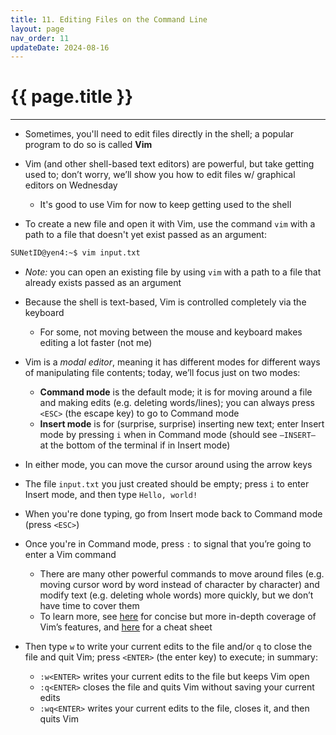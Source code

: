 ```yaml
---
title: 11. Editing Files on the Command Line
layout: page
nav_order: 11
updateDate: 2024-08-16
---
```


# {{ page.title }}
---

- Sometimes, you'll need to edit files directly in the shell; a popular program to do so is called **Vim**

- Vim (and other shell-based text editors) are powerful, but take getting used to; don’t worry, we’ll show you how to edit files w/ graphical editors on Wednesday
    - It's good to use Vim for now to keep getting used to the shell

- To create a new file and open it with Vim, use the command `vim` with a path to a file that doesn't yet exist passed as an argument:

```bash
SUNetID@yen4:~$ vim input.txt
```

- *Note:* you can open an existing file by using `vim` with a path to a file that already exists passed as an argument

- Because the shell is text-based, Vim is controlled completely via the keyboard
    - For some, not moving between the mouse and keyboard makes editing a lot faster (not me)

- Vim is a *modal editor*, meaning it has different modes for different ways of manipulating file contents; today, we’ll focus just on two modes:
    - **Command mode** is the default mode; it is for moving around a file and making edits (e.g. deleting words/lines); you can always press `<ESC>` (the escape key) to go to Command mode
    - **Insert mode** is for (surprise, surprise) inserting new text; enter Insert mode by pressing `i` when in Command mode (should see `–INSERT–` at the bottom of the terminal if in Insert mode)
- In either mode, you can move the cursor around using the arrow keys

- The file `input.txt` you just created should be empty; press `i` to enter Insert mode, and then type `Hello, world!`

- When you're done typing, go from Insert mode back to Command mode (press `<ESC>`)

- Once you're in Command mode, press `:` to signal that you’re going to enter a Vim command
    - There are many other powerful commands to move around files (e.g. moving cursor word by word instead of character by character) and modify text (e.g. deleting whole words) more quickly, but we don’t have time to cover them
    - To learn more, see [here](https://missing.csail.mit.edu/2020/editors/) for concise but more in-depth coverage of Vim’s features, and [here](https://drive.google.com/file/d/1sBbdrk_UcfX_tfy1jgxBaomwhDWKli2T/view?usp=sharing) for a cheat sheet

- Then type `w` to write your current edits to the file and/or `q` to close the file and quit Vim; press `<ENTER>` (the enter key) to execute; in summary:
    - `:w<ENTER>` writes your current edits to the file but keeps Vim open
    - `:q<ENTER>` closes the file and quits Vim without saving your current edits
    - `:wq<ENTER>` writes your current edits to the file, closes it, and then quits Vim
